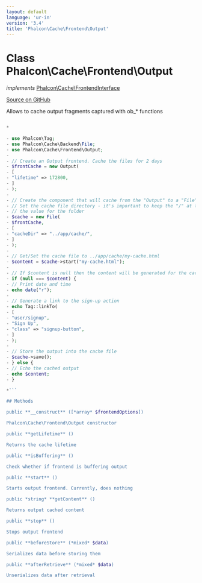 ```yaml
---
layout: default
language: 'ur-in'
version: '3.4'
title: 'Phalcon\Cache\Frontend\Output'
---
```


# Class **Phalcon\Cache\Frontend\Output**

*implements* [Phalcon\Cache\FrontendInterface](/3.4/en/api/Phalcon_Cache_FrontendInterface)

<a href="https://github.com/phalcon/cphalcon/tree/v3.4.0/phalcon/cache/frontend/output.zep" class="btn btn-default btn-sm">Source on GitHub</a>

Allows to cache output fragments captured with ob_* functions

```php <?php</p> 

*

- use Phalcon\Tag;
- use Phalcon\Cache\Backend\File;
- use Phalcon\Cache\Frontend\Output;
- 
- // Create an Output frontend. Cache the files for 2 days
- $frontCache = new Output(
- [
- "lifetime" => 172800,
- ]
- );
- 
- // Create the component that will cache from the "Output" to a "File" backend
- // Set the cache file directory - it's important to keep the "/" at the end of
- // the value for the folder
- $cache = new File(
- $frontCache,
- [
- "cacheDir" => "../app/cache/",
- ]
- );
- 
- // Get/Set the cache file to ../app/cache/my-cache.html
- $content = $cache->start("my-cache.html");
- 
- // If $content is null then the content will be generated for the cache
- if (null === $content) {
- // Print date and time
- echo date("r");
- 
- // Generate a link to the sign-up action
- echo Tag::linkTo(
- [
- "user/signup",
- "Sign Up",
- "class" => "signup-button",
- ]
- );
- 
- // Store the output into the cache file
- $cache->save();
- } else {
- // Echo the cached output
- echo $content;
- }

*```

## Methods

public **__construct** ([*array* $frontendOptions])

Phalcon\Cache\Frontend\Output constructor

public **getLifetime** ()

Returns the cache lifetime

public **isBuffering** ()

Check whether if frontend is buffering output

public **start** ()

Starts output frontend. Currently, does nothing

public *string* **getContent** ()

Returns output cached content

public **stop** ()

Stops output frontend

public **beforeStore** (*mixed* $data)

Serializes data before storing them

public **afterRetrieve** (*mixed* $data)

Unserializes data after retrieval